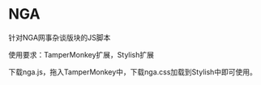 # NGA
针对NGA网事杂谈版块的JS脚本

使用要求：TamperMonkey扩展，Stylish扩展

下载nga.js，拖入TamperMonkey中，下载nga.css加载到Stylish中即可使用。
